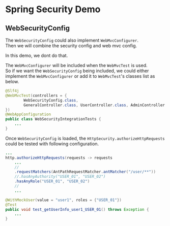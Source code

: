 # Spring Security Demo

## WebSecurityConfig
The `WebSecurityConfig` could also implement `WebMvcConfigurer`.  
Then we will combine the security config and web mvc config.  

In this demo, we dont do that.  

The `WebMvcConfigurer` will be included when the `WebMvcTest` is used.  
So if we want the `WebSecurityConfig` being included, we could either implement the `WebMvcConfigurer` or add it to `WebMvcTest`'s classes list as below.  
```java
@Slf4j
@WebMvcTest(controllers = {
        WebSecurityConfig.class,
        GeneralController.class, UserController.class, AdminController.class
})
@WebAppConfiguration
public class WebSecurityIntegrationTests {
    ...
}
```

Once `WebSecurityConfig` is loaded, the `HttpSecurity.authorizeHttpRequests` could be tested with following configuration.
```java
...
http.authorizeHttpRequests(requests -> requests
    ...
    //
    .requestMatchers(AntPathRequestMatcher.antMatcher("/user/**"))
    //.hasAnyAuthority("USER_01", "USER_02")
    .hasAnyRole("USER_01", "USER_02")
    //
    ...
```
```java
@WithMockUser(value = "user1", roles = {"USER_01"})
@Test
public void test_getUserInfo_user1_USER_01() throws Exception {
    ...
}
```

